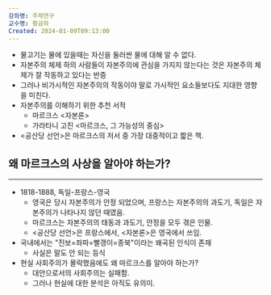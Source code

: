 ```yaml
---
강좌명: 주제연구
교수명: 황금하
Created: 2024-01-09T09:13:00
---
```

- 물고기는 물에 있을때는 자신을 둘러싼 물에 대해 알 수 없다.
- 자본주의 체제 하의 사람들이 자본주의에 관심을 가지지 않는다는 것은 자본주의 체제가 잘 작동하고 있다는 반증
- 그러나 비가시적인 자본주의의 작동이야 말로 가시적인 요소들보다도 지대한 영향을 미친다.
- 자본주의를 이해하기 위한 추천 서적
	- 마르크스 <자본론>
	- 가라타니 고진 <마르크스, 그 가능성의 중심>
- <공산당 선언>은 마르크스의 저서 중 가장 대중적이고 짧은 책.

## 왜 마르크스의 사상을 알아야 하는가?
---
- 1818-1888, 독일-프랑스-영국
	- 영국은 당시 자본주의가 안정 되었으며, 프랑스는 자본주의의 과도기, 독일은 자본주의가 나타나지 않던 때였음.
	- 마르크스는 자본주의의 태동과 과도기, 안정을 모두 겪은 인물.
	- <공산당 선언>은 프랑스에서, <자본론>은 영국에서 쓰임.
- 국내에서는 "진보=좌파=빨갱이=종북"이라는 왜곡된 인식이 존재
	- 사실은 말도 안 되는 등식
- 현실 사회주의가 몰락했음에도 왜 마르크스를 알아야 하는가?
	- 대안으로서의 사회주의는 실패함.
	- 그러나 현실에 대한 분석은 아직도 유의미.